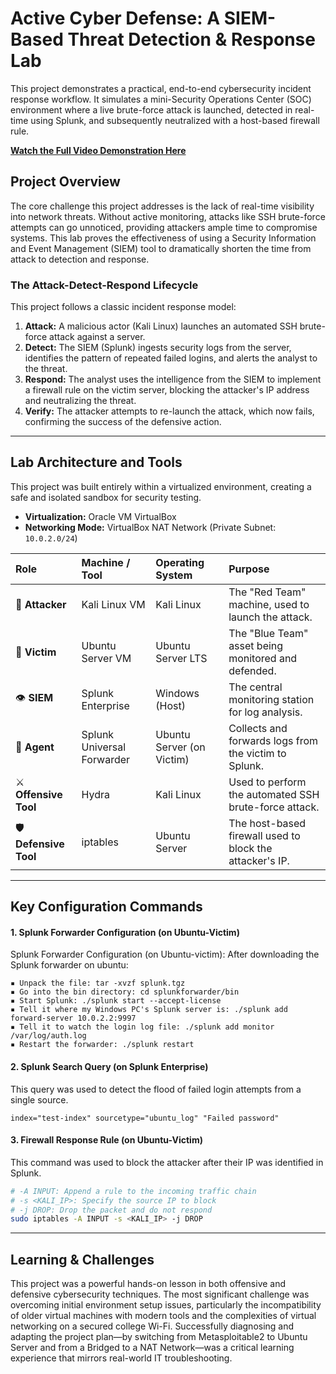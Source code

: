 # Active Cyber Defense: A SIEM-Based Threat Detection & Response Lab

This project demonstrates a practical, end-to-end cybersecurity incident response workflow. It simulates a mini-Security Operations Center (SOC) environment where a live brute-force attack is launched, detected in real-time using Splunk, and subsequently neutralized with a host-based firewall rule.

**[Watch the Full Video Demonstration Here]([https://drive.google.com/file/d/1kJp8djP-pT-f3VMBKxpcAQdYe392_j35/view?usp=sharing])**  

## Project Overview

The core challenge this project addresses is the lack of real-time visibility into network threats. Without active monitoring, attacks like SSH brute-force attempts can go unnoticed, providing attackers ample time to compromise systems. This lab proves the effectiveness of using a Security Information and Event Management (SIEM) tool to dramatically shorten the time from attack to detection and response.

### The Attack-Detect-Respond Lifecycle

This project follows a classic incident response model:
1.  **Attack:** A malicious actor (Kali Linux) launches an automated SSH brute-force attack against a server.
2.  **Detect:** The SIEM (Splunk) ingests security logs from the server, identifies the pattern of repeated failed logins, and alerts the analyst to the threat.
3.  **Respond:** The analyst uses the intelligence from the SIEM to implement a firewall rule on the victim server, blocking the attacker's IP address and neutralizing the threat.
4.  **Verify:** The attacker attempts to re-launch the attack, which now fails, confirming the success of the defensive action.

---

## Lab Architecture and Tools

This project was built entirely within a virtualized environment, creating a safe and isolated sandbox for security testing.

*   **Virtualization:** Oracle VM VirtualBox
*   **Networking Mode:** VirtualBox NAT Network (Private Subnet: `10.0.2.0/24`)

|          Role         |         Machine / Tool      |     Operating System     |                          Purpose                         |
| :---------------------| :---------------------------| :------------------------| :--------------------------------------------------------|
| 🔴  **Attacker**      |       Kali Linux VM        |         Kali Linux        |     The "Red Team" machine, used to launch the attack.   |
| 🔵   **Victim**       |      Ubuntu Server VM      |     Ubuntu Server LTS     |    The "Blue Team" asset being monitored and defended.   |
| 👁️     **SIEM**       |     Splunk Enterprise      |      Windows (Host)       |      The central monitoring station for log analysis.    |
| 🚚  **Agent**         | Splunk Universal Forwarder | Ubuntu Server (on Victim) |    Collects and forwards logs from the victim to Splunk. |
| ⚔️ **Offensive Tool** |            Hydra           |         Kali Linux        |    Used to perform the automated SSH brute-force attack. |
| 🛡️ **Defensive Tool** |          iptables          |       Ubuntu Server       | The host-based firewall used to block the attacker's IP. |

---

## Key Configuration Commands

#### 1. Splunk Forwarder Configuration (on Ubuntu-Victim)
Splunk Forwarder Configuration (on Ubuntu-victim): After downloading the
Splunk forwarder on ubuntu:
```
▪ Unpack the file: tar -xvzf splunk.tgz
▪ Go into the bin directory: cd splunkforwarder/bin
▪ Start Splunk: ./splunk start --accept-license
▪ Tell it where my Windows PC's Splunk server is: ./splunk add
forward-server 10.0.2.2:9997
▪ Tell it to watch the login log file: ./splunk add monitor
/var/log/auth.log
▪ Restart the forwarder: ./splunk restart
```


#### 2. Splunk Search Query (on Splunk Enterprise)
This query was used to detect the flood of failed login attempts from a single source.
```splunk
index="test-index" sourcetype="ubuntu_log" "Failed password"
```

#### 3. Firewall Response Rule (on Ubuntu-Victim)
This command was used to block the attacker after their IP was identified in Splunk.
```bash
# -A INPUT: Append a rule to the incoming traffic chain
# -s <KALI_IP>: Specify the source IP to block
# -j DROP: Drop the packet and do not respond
sudo iptables -A INPUT -s <KALI_IP> -j DROP
```

---

## Learning & Challenges

This project was a powerful hands-on lesson in both offensive and defensive cybersecurity techniques. The most significant challenge was overcoming initial environment setup issues, particularly the incompatibility of older virtual machines with modern tools and the complexities of virtual networking on a secured college Wi-Fi. Successfully diagnosing and adapting the project plan—by switching from Metasploitable2 to Ubuntu Server and from a Bridged to a NAT Network—was a critical learning experience that mirrors real-world IT troubleshooting.



